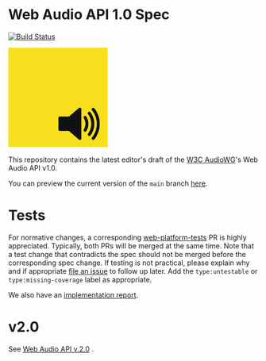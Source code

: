 # Web Audio API 1.0 Spec

[![Build Status](https://travis-ci.com/WebAudio/web-audio-api.svg?branch=main)](https://travis-ci.com/WebAudio/web-audio-api)

<img src="images/webaudio-js.png" width="200px" alt="WebAudio">

This repository contains the latest editor's draft of the [W3C AudioWG](https://www.w3.org/2011/audio/)'s Web Audio API v1.0.

You can preview the current version of the `main` branch [here](https://webaudio.github.io/web-audio-api/).

# Tests

For normative changes, a corresponding
[web-platform-tests](https://github.com/web-platform-tests/wpt) PR is highly appreciated. Typically,
both PRs will be merged at the same time. Note that a test change that contradicts the spec should
not be merged before the corresponding spec change. If testing is not practical, please explain why
and if appropriate [file an issue](https://github.com/web-platform-tests/wpt/issues/new) to follow
up later. Add the `type:untestable` or `type:missing-coverage` label as appropriate.

We also have an [implementation report](https://webaudio.github.io/web-audio-api/implementation-report.html).

# v2.0

See [Web Audio API v.2.0](https://github.com/WebAudio/web-audio-api-v2) .
